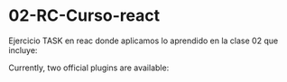 # 02-RC-Curso-react

Ejercicio TASK en reac donde aplicamos lo aprendido en la clase 02 que incluye:

Currently, two official plugins are available:

